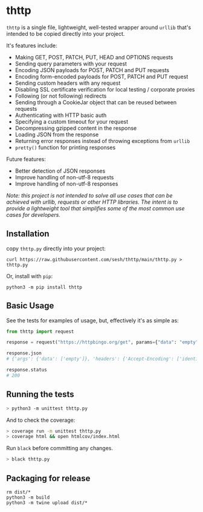 # thttp

`thttp` is a single file, lightweight, well-tested wrapper around `urllib` that's intended to be copied directly into your project.

It's features include:

- Making GET, POST, PATCH, PUT, HEAD and OPTIONS requests
- Sending query parameters with your request
- Encoding JSON payloads for POST, PATCH and PUT requests
- Encoding form-encoded payloads for POST, PATCH and PUT request
- Sending custom headers with any request
- Disabling SSL certificate verification for local testing / corporate proxies
- Following (or not following) redirects
- Sending through a CookieJar object that can be reused between requests
- Authenticating with HTTP basic auth
- Specifying a custom timeout for your request
- Decompressing gzipped content in the response
- Loading JSON from the response
- Returning error responses instead of throwing exceptions from `urllib`
- `pretty()` function for printing responses

Future features:

- Better detection of JSON responses
- Improve handling of non-utf-8 requests
- Improve handling of non-utf-8 responses

_Note: this project is not intended to solve all use cases that can be achieved with urllib, requests or other HTTP libraries. The intent is to provide a lightweight tool that simplifies some of the most common use cases for developers._


## Installation

copy `thttp.py` directly into your project:

```
curl https://raw.githubusercontent.com/sesh/thttp/main/thttp.py > thttp.py
```

Or, install with `pip`:

```
python3 -m pip install thttp
```


## Basic Usage

See the tests for examples of usage, but, effectively it's as simple as:

```python
from thttp import request

response = request("https://httpbingo.org/get", params={"data": "empty"})

response.json
# {'args': {'data': ['empty']}, 'headers': {'Accept-Encoding': ['identity'], 'Fly-Client-Ip': ['45.76.105.111'], 'Fly-Forwarded-Port': ['443'], 'Fly-Forwarded-Proto': ['https'], 'Fly-Forwarded-Ssl': ['on'], 'Fly-Region': ['hkg'], 'Fly-Request-Id': ['01F6P2WQAY1NGPRDCXV9H60XW5'], 'Host': ['httpbingo.org'], 'User-Agent': ['Python-urllib/3.8'], 'Via': ['1.1 fly.io'], 'X-Forwarded-For': ['45.76.105.111, 77.83.142.42'], 'X-Forwarded-Port': ['443'], 'X-Forwarded-Proto': ['https'], 'X-Forwarded-Ssl': ['on'], 'X-Request-Start': ['t=1622091390302198']}, 'origin': '45.76.105.111, 77.83.142.42', 'url': 'https://httpbingo.org/get?data=empty'}

response.status
# 200
```


## Running the tests

```sh
> python3 -m unittest thttp.py
```

And to check the coverage:

```sh
> coverage run -m unittest thttp.py
> coverage html && open htmlcov/index.html
```

Run `black` before committing any changes.

```sh
> black thttp.py
```


## Packaging for release

```
rm dist/*
python3 -m build
python3 -m twine upload dist/*
```
